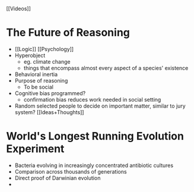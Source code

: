[[Videos]]
# The Future of Reasoning
- [[Logic]] [[Psychology]]
- Hyperobject 
	- eg. climate change
	- things that encompass almost every aspect of a species' existence
- Behavioral inertia
- Purpose of reasoning
	- To be social
- Cognitive bias programmed?
	- confirmation bias reduces work needed in social setting
- Random selected people to decide on important matter, similar to jury system? [[Ideas+Thoughts]]

# World's Longest Running Evolution Experiment
- Bacteria evolving in increasingly concentrated antibiotic cultures
- Comparison across thousands of generations
- Direct proof of Darwinian evolution
- 
